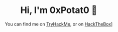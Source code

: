 <div align="center">
  <h1 align="center"> Hi, I'm 0xPotat0 🥔</h1>
  You can find me on <a href="https://tryhackme.com/p/0xPotat0">TryHackMe<a>, or on <a href="https://app.hackthebox.eu/profile/719312">HackTheBox]<a>
<div>
